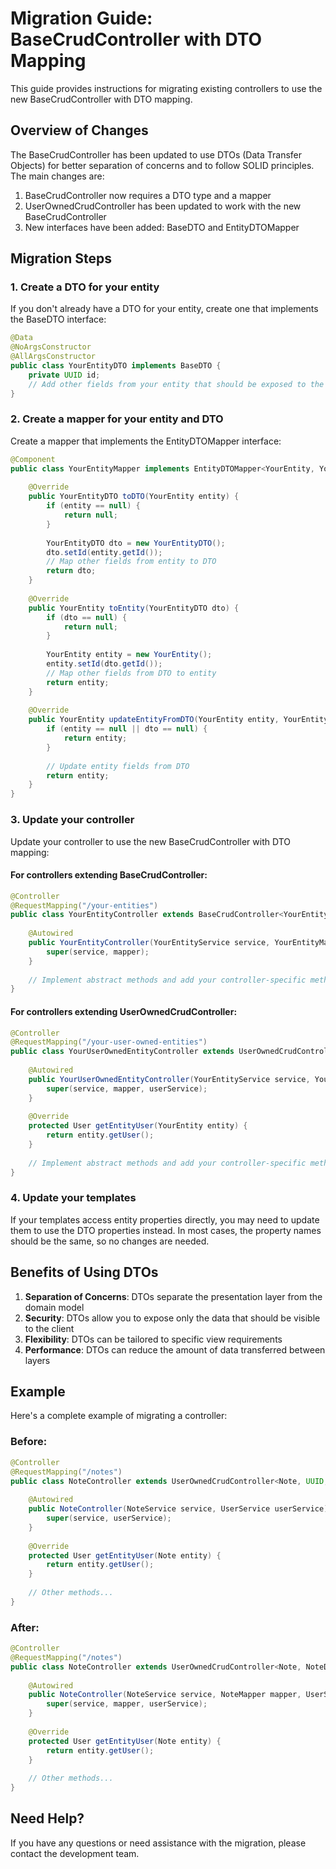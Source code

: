 # Migration Guide: BaseCrudController with DTO Mapping

This guide provides instructions for migrating existing controllers to use the new BaseCrudController with DTO mapping.

## Overview of Changes

The BaseCrudController has been updated to use DTOs (Data Transfer Objects) for better separation of concerns and to follow SOLID principles. The main changes are:

1. BaseCrudController now requires a DTO type and a mapper
2. UserOwnedCrudController has been updated to work with the new BaseCrudController
3. New interfaces have been added: BaseDTO and EntityDTOMapper

## Migration Steps

### 1. Create a DTO for your entity

If you don't already have a DTO for your entity, create one that implements the BaseDTO interface:

```java
@Data
@NoArgsConstructor
@AllArgsConstructor
public class YourEntityDTO implements BaseDTO {
    private UUID id;
    // Add other fields from your entity that should be exposed to the view
}
```

### 2. Create a mapper for your entity and DTO

Create a mapper that implements the EntityDTOMapper interface:

```java
@Component
public class YourEntityMapper implements EntityDTOMapper<YourEntity, YourEntityDTO> {
    
    @Override
    public YourEntityDTO toDTO(YourEntity entity) {
        if (entity == null) {
            return null;
        }
        
        YourEntityDTO dto = new YourEntityDTO();
        dto.setId(entity.getId());
        // Map other fields from entity to DTO
        return dto;
    }
    
    @Override
    public YourEntity toEntity(YourEntityDTO dto) {
        if (dto == null) {
            return null;
        }
        
        YourEntity entity = new YourEntity();
        entity.setId(dto.getId());
        // Map other fields from DTO to entity
        return entity;
    }
    
    @Override
    public YourEntity updateEntityFromDTO(YourEntity entity, YourEntityDTO dto) {
        if (entity == null || dto == null) {
            return entity;
        }
        
        // Update entity fields from DTO
        return entity;
    }
}
```

### 3. Update your controller

Update your controller to use the new BaseCrudController with DTO mapping:

#### For controllers extending BaseCrudController:

```java
@Controller
@RequestMapping("/your-entities")
public class YourEntityController extends BaseCrudController<YourEntity, YourEntityDTO, UUID, YourEntityService, YourEntityMapper> {
    
    @Autowired
    public YourEntityController(YourEntityService service, YourEntityMapper mapper) {
        super(service, mapper);
    }
    
    // Implement abstract methods and add your controller-specific methods
}
```

#### For controllers extending UserOwnedCrudController:

```java
@Controller
@RequestMapping("/your-user-owned-entities")
public class YourUserOwnedEntityController extends UserOwnedCrudController<YourEntity, YourEntityDTO, UUID, YourEntityService, YourEntityMapper> {
    
    @Autowired
    public YourUserOwnedEntityController(YourEntityService service, YourEntityMapper mapper, UserService userService) {
        super(service, mapper, userService);
    }
    
    @Override
    protected User getEntityUser(YourEntity entity) {
        return entity.getUser();
    }
    
    // Implement abstract methods and add your controller-specific methods
}
```

### 4. Update your templates

If your templates access entity properties directly, you may need to update them to use the DTO properties instead. In most cases, the property names should be the same, so no changes are needed.

## Benefits of Using DTOs

1. **Separation of Concerns**: DTOs separate the presentation layer from the domain model
2. **Security**: DTOs allow you to expose only the data that should be visible to the client
3. **Flexibility**: DTOs can be tailored to specific view requirements
4. **Performance**: DTOs can reduce the amount of data transferred between layers

## Example

Here's a complete example of migrating a controller:

### Before:

```java
@Controller
@RequestMapping("/notes")
public class NoteController extends UserOwnedCrudController<Note, UUID, NoteService> {
    
    @Autowired
    public NoteController(NoteService service, UserService userService) {
        super(service, userService);
    }
    
    @Override
    protected User getEntityUser(Note entity) {
        return entity.getUser();
    }
    
    // Other methods...
}
```

### After:

```java
@Controller
@RequestMapping("/notes")
public class NoteController extends UserOwnedCrudController<Note, NoteDTO, UUID, NoteService, NoteMapper> {
    
    @Autowired
    public NoteController(NoteService service, NoteMapper mapper, UserService userService) {
        super(service, mapper, userService);
    }
    
    @Override
    protected User getEntityUser(Note entity) {
        return entity.getUser();
    }
    
    // Other methods...
}
```

## Need Help?

If you have any questions or need assistance with the migration, please contact the development team.